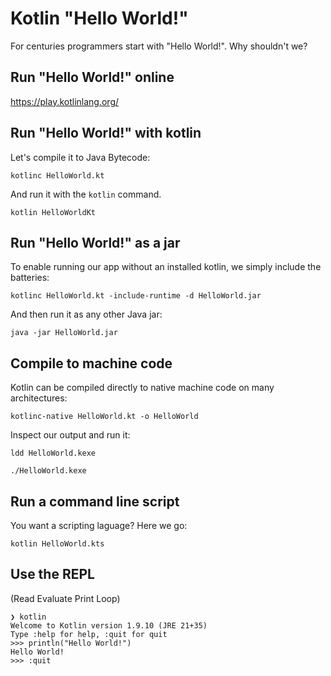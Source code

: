# Kotlin "Hello World!"

For centuries programmers start with "Hello World!". Why shouldn't we?
## Run "Hello World!" online

https://play.kotlinlang.org/

## Run "Hello World!" with kotlin

Let's compile it to Java Bytecode:
```shell
kotlinc HelloWorld.kt
```

And run it with the `kotlin` command.
```shell
kotlin HelloWorldKt
```

## Run "Hello World!" as a jar

To enable running our app without an installed kotlin, we simply include the batteries:

```shell
kotlinc HelloWorld.kt -include-runtime -d HelloWorld.jar
```

And then run it as any other Java jar:
```shell
java -jar HelloWorld.jar
```

## Compile to machine code

Kotlin can be compiled directly to native machine code on many architectures:

```shell
kotlinc-native HelloWorld.kt -o HelloWorld
```

Inspect our output and run it:
```shell
ldd HelloWorld.kexe
```

```shell
./HelloWorld.kexe
```

## Run a command line script

You want a scripting laguage? Here we go:

```
kotlin HelloWorld.kts
```

## Use the REPL
(Read Evaluate Print Loop)

```shell
❯ kotlin
Welcome to Kotlin version 1.9.10 (JRE 21+35)
Type :help for help, :quit for quit
>>> println("Hello World!")
Hello World!
>>> :quit
```

